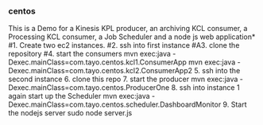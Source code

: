 ### centos
This is a Demo for a Kinesis KPL producer, an archiving KCL consumer, a Processing KCL consumer, a Job Scheduler and a node js web  application*
#1. Create two ec2 instances.
#2. ssh into first instance
#A3. clone the repository
#4. start the consumers 
mvn exec:java -Dexec.mainClass=com.tayo.centos.kcl1.ConsumerApp
mvn exec:java -Dexec.mainClass=com.tayo.centos.kcl2.ConsumerApp2
5. ssh into the second instance
6. clone this repo
7. start the producer
mvn exec:java -Dexec.mainClass=com.tayo.centos.ProducerOne
8. ssh into instance 1 again
start up the Scheduler
mvn exec:java -Dexec.mainClass=com.tayo.centos.scheduler.DashboardMonitor
9. Start the nodejs server
sudo node server.js



